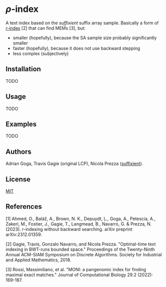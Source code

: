 # $\rho$-index

A text index based on the _suffixient_ suffix array sample.
Basically a form of [r-index](https://github.com/nicolaprezza/r-index) [2] that can find MEMs [3], but:
+ smaller (hopefully), because the SA sample size probably significantly smaller
+ faster (hopefully), because it does not use backward stepping
+ less complex (subjectively)

## Installation
TODO

## Usage
TODO

## Examples
TODO

## Authors
Adrian Goga, Travis Gagie (original LCP), Nicola Prezza ([suffixient](https://github.com/regindex/suffixient)).

## License
[MIT](LICENSE)

## References
[1] Ahmed, O., Baláž, A., Brown, N. K., Depuydt, L., Goga, A., Petescia, A., Zakeri, M., Fostier, J., Gagie, T., Langmead, B., Navarro, G. & Prezza, N. (2023). r-indexing without backward searching. arXiv preprint arXiv:2312.01359.

[2] Gagie, Travis, Gonzalo Navarro, and Nicola Prezza. "Optimal-time text indexing in BWT-runs bounded space." Proceedings of the Twenty-Ninth Annual ACM-SIAM Symposium on Discrete Algorithms. Society for Industrial and Applied Mathematics, 2018.

[3] Rossi, Massimiliano, et al. "MONI: a pangenomic index for finding maximal exact matches." Journal of Computational Biology 29.2 (2022): 169-187.
